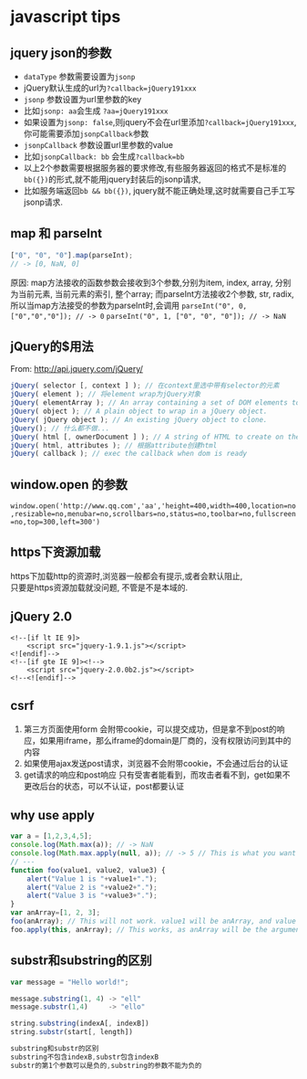 # javascript tips

## jquery json的参数

* `dataType` 参数需要设置为`jsonp`
* jQuery默认生成的url为`?callback=jQuery191xxx`
* `jsonp` 参数设置为url里参数的key
* 比如`jsonp: aa`会生成 `?aa=jQuery191xxx`
* 如果设置为`jsonp: false`,则jquery不会在url里添加`?callback=jQuery191xxx`,你可能需要添加`jsonpCallback`参数
* `jsonpCallback` 参数设置url里参数的value
* 比如`jsonpCallback: bb` 会生成`?callback=bb`
* 以上2个参数需要根据服务器的要求修改,有些服务器返回的格式不是标准的`bb({})`的形式,就不能用jquery封装后的jsonp请求,
* 比如服务端返回`bb && bb({})`, jquery就不能正确处理,这时就需要自己手工写jsonp请求.

## map 和 parseInt
```javascript
["0", "0", "0"].map(parseInt);
// -> [0, NaN, 0]
```

原因:
map方法接收的函数参数会接收到3个参数,分别为item, index, array,
分别为当前元素, 当前元素的索引, 整个array;
而parseInt方法接收2个参数, str, radix,
所以当map方法接受的参数为parseInt时,会调用
`parseInt("0", 0, ["0","0","0"]); // -> 0`
`parseInt("0", 1, ["0", "0", "0"]); // -> NaN`

## jQuery的$用法
From: http://api.jquery.com/jQuery/
```javascript
jQuery( selector [, context ] ); // 在context里选中带有selector的元素
jQuery( element ); // 将element wrap为jQuery对象
jQuery( elementArray ); // An array containing a set of DOM elements to wrap in a jQuery object.
jQuery( object ); // A plain object to wrap in a jQuery object.
jQuery( jQuery object ); // An existing jQuery object to clone.
jQuery(); // 什么都不做...
jQuery( html [, ownerDocument ] ); // A string of HTML to create on the fly. Note that this parses HTML, not XML.
jQuery( html, attributes ); // 根据attribute创建html
jQuery( callback ); // exec the callback when dom is ready
```

## window.open 的参数
`window.open('http://www.qq.com','aa','height=400,width=400,location=no,resizable=no,menubar=no,scrollbars=no,status=no,toolbar=no,fullscreen=no,top=300,left=300')`

## https下资源加载
https下加载http的资源时,浏览器一般都会有提示,或者会默认阻止,  
只要是https资源加载就没问题, 不管是不是本域的.

## jQuery 2.0
```
<!--[if lt IE 9]>
    <script src="jquery-1.9.1.js"></script>
<![endif]-->
<!--[if gte IE 9]><!-->
    <script src="jquery-2.0.0b2.js"></script>
<!--<![endif]-->
```

## csrf
1. 第三方页面使用form 会附带cookie，可以提交成功，但是拿不到post的响应，如果用iframe，那么iframe的domain是厂商的，没有权限访问到其中的内容
2. 如果使用ajax发送post请求，浏览器不会附带cookie，不会通过后台的认证
3. get请求的响应和post响应 只有受害者能看到，而攻击者看不到，get如果不更改后台的状态，可以不认证，post都要认证

## why use apply
```javascript
var a = [1,2,3,4,5];
console.log(Math.max(a)); // -> NaN
console.log(Math.max.apply(null, a)); // -> 5 // This is what you want
// ---
function foo(value1, value2, value3) {
    alert("Value 1 is "+value1+".");
    alert("Value 2 is "+value2+".");
    alert("Value 3 is "+value3+".");
}
var anArray=[1, 2, 3];
foo(anArray); // This will not work. value1 will be anArray, and value 2 and 3 will be undefined.
foo.apply(this, anArray); // This works, as anArray will be the arguments to foo.
```

## substr和substring的区别
```javascript
var message = "Hello world!";

message.substring(1, 4) -> "ell"
message.substr(1,4)     -> "ello"

string.substring(indexA[, indexB])
string.substr(start[, length])

substring和substr的区别
substring不包含indexB,substr包含indexB
substr的第1个参数可以是负的,substring的参数不能为负的
```
